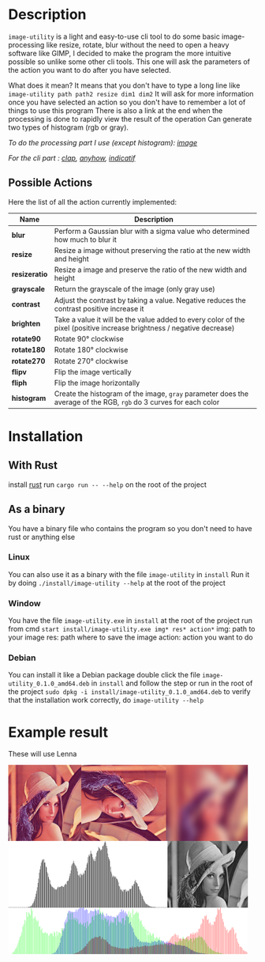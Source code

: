 # Description
`image-utility` is a light and easy-to-use cli tool to do some basic image-processing like 
resize, rotate, blur without the need to open a heavy software like GIMP, I decided
to make the program the more intuitive possible so unlike some other cli tools.
This one will ask the parameters of the action you want to do after you have selected.

What does it mean? It means that you don't have to type a long line like `image-utility path path2 resize dim1 dim2`
It will ask for more information once you have selected an action so you don't have to remember a lot of things to use this program
There is also a link at the end when the processing is done to rapidly view the result of the operation
Can generate two types of histogram (rgb or gray).

*To do the processing part I use (except histogram): [image](https://github.com/image-rs/image)*

*For the cli part : [clap](https://github.com/clap-rs/clap), [anyhow](https://github.com/dtolnay/anyhow), [indicatif](https://github.com/console-rs/indicatif)*


## Possible Actions
Here the list of all the action currently implemented:

| **Name**        | **Description**                                                                                                        | 
|-----------------|------------------------------------------------------------------------------------------------------------------------|
| **blur**        | Perform a Gaussian blur with a sigma value who determined how much to blur it                                          |
| **resize**      | Resize a image without preserving the ratio at the new width and height                                                |
| **resizeratio** | Resize a image and preserve the ratio of the new width and height                                                      |
| **grayscale**   | Return the grayscale of the image (only gray use)                                                                      |
| **contrast**    | Adjust the contrast by taking a value. Negative reduces the contrast positive increase it                              |
| **brighten**    | Take a value it will be the value added to every color of the pixel (positive increase brightness / negative decrease) |
| **rotate90**    | Rotate 90° clockwise                                                                                                   |
| **rotate180**   | Rotate 180° clockwise                                                                                                  |
| **rotate270**   | Rotate 270° clockwise                                                                                                  |
| **flipv**       | Flip the image vertically                                                                                              |
| **fliph**       | Flip the image horizontally                                                                                            |
| **histogram**   | Create the histogram of the image, `gray` parameter does the average of the RGB, `rgb` do 3 curves for each color      |

# Installation
## With Rust
install [rust]("https://www.rust-lang.org/learn/get-started")
run `cargo run -- --help` on the root of the project

## As a binary

You have a binary file who contains the program so you don't need to
have rust or anything else
### Linux
You can also use it as a binary with the file `image-utility` in `install`
Run it by doing `./install/image-utility --help` at the root of the project

### Window
You have the file `image-utility.exe` in `install`
at the root of the project run from cmd `start install/image-utility.exe img* res* action*`
img: path to your image
res: path where to save the image
action: action you want to do 

### Debian
You can install it like a Debian package double click the file `image-utility_0.1.0_amd64.deb` in `install` and follow the step or
run in the root of the project `sudo dpkg -i install/image-utility_0.1.0_amd64.deb`
to verify that the installation work correctly, do `image-utility --help`

# Example result
These will use Lenna

![lena](display.png) 


